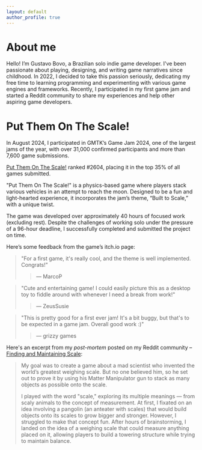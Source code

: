 ```yaml
---
layout: default
author_profile: true
---
```


# About me

Hello! I’m Gustavo Bovo, a Brazilian solo indie game developer. I've been passionate about playing, designing, and writing game narratives since childhood. In 2022, I decided to take this passion seriously, dedicating my free time to learning programming and experimenting with various game engines and frameworks. Recently, I participated in my first game jam and started a Reddit community to share my experiences and help other aspiring game developers.

# Put Them On The Scale!

In August 2024, I participated in GMTK’s Game Jam 2024, one of the largest jams of the year, with over 31,000 confirmed participants and more than 7,600 game submissions.

[Put Them On The Scale!](https://itch.io/jam/gmtk-2024/rate/2889944) ranked #2604, placing it in the top 35% of all games submitted.

"Put Them On The Scale!" is a physics-based game where players stack various vehicles in an attempt to reach the moon. Designed to be a fun and light-hearted experience, it incorporates the jam’s theme, “Built to Scale,” with a unique twist.

The game was developed over approximately 40 hours of focused work (excluding rest). Despite the challenges of working solo under the pressure of a 96-hour deadline, I successfully completed and submitted the project on time.

Here’s some feedback from the game’s itch.io page:

> "For a first game, it's really cool, and the theme is well implemented. Congrats!"
> > — MarcoP

> "Cute and entertaining game! I could easily picture this as a desktop toy to fiddle around with whenever I need a break from work!"
> > — ZeusSusie

> "This is pretty good for a first ever jam! It's a bit buggy, but that's to be expected in a game jam. Overall good work :)"
> > — grizzy games

Here's an excerpt from my _post-mortem_ posted on my Reddit community – [Finding and Maintaining Scale](https://www.reddit.com/r/visions_ofBlack_Skies/comments/1f2m5i7/finding_and_maintaining_scale_a_gmtk_game_jam/):

> My goal was to create a game about a mad scientist who invented the world’s greatest weighing scale. But no one believed him, so he set out to prove it by using his Matter Manipulator gun to stack as many objects as possible onto the scale.
>
> I played with the word "scale," exploring its multiple meanings — from scaly animals to the concept of measurement. At first, I fixated on an idea involving a pangolin (an anteater with scales) that would build objects onto its scales to grow bigger and stronger. However, I struggled to make that concept fun. After hours of brainstorming, I landed on the idea of a weighing scale that could measure anything placed on it, allowing players to build a towering structure while trying to maintain balance.


